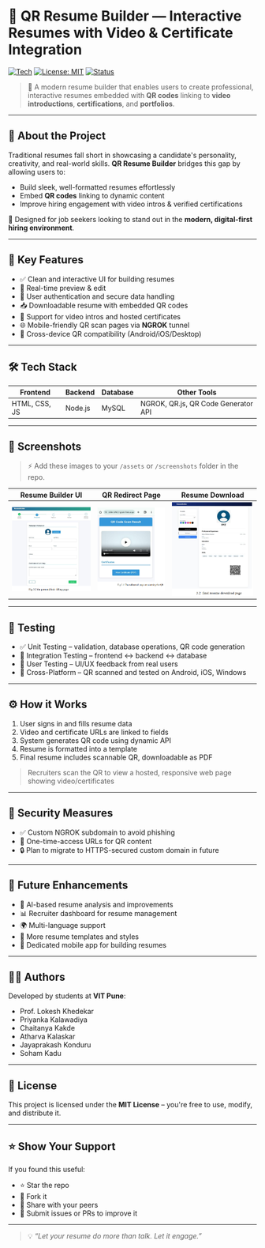 # 🚀 QR Resume Builder — Interactive Resumes with Video & Certificate Integration

[![Tech](https://img.shields.io/badge/Tech-HTML%2FCSS%2FJS%2C%20Node.js%2C%20MySQL-blue)]()
[![License: MIT](https://img.shields.io/badge/license-MIT-green.svg)]()
[![Status](https://img.shields.io/badge/status-Active-brightgreen)]()

> 📄 A modern resume builder that enables users to create professional, interactive resumes embedded with **QR codes** linking to **video introductions**, **certifications**, and **portfolios**.

---

## 🧠 About the Project

Traditional resumes fall short in showcasing a candidate's personality, creativity, and real-world skills. **QR Resume Builder** bridges this gap by allowing users to:

- Build sleek, well-formatted resumes effortlessly
- Embed **QR codes** linking to dynamic content
- Improve hiring engagement with video intros & verified certifications

🎯 Designed for job seekers looking to stand out in the **modern, digital-first hiring environment**.

---

## 🌟 Key Features

- ✅ Clean and interactive UI for building resumes
- 🔄 Real-time preview & edit
- 🔐 User authentication and secure data handling
- 📥 Downloadable resume with embedded QR codes
- 🎥 Support for video intros and hosted certificates
- 🌐 Mobile-friendly QR scan pages via **NGROK** tunnel
- 📱 Cross-device QR compatibility (Android/iOS/Desktop)

---

## 🛠️ Tech Stack

| Frontend     | Backend   | Database | Other Tools |
|--------------|-----------|----------|-------------|
| HTML, CSS, JS | Node.js   | MySQL    | NGROK, QR.js, QR Code Generator API |

---

## 📸 Screenshots

> ⚡ Add these images to your `/assets` or `/screenshots` folder in the repo.

| Resume Builder UI | QR Redirect Page | Resume Download |
|-------------------|------------------|------------------|
| ![](screenshots/form.png) | ![](screenshots/qr-redirect.png) | ![](screenshots/resume-preview.png) |

---

## 🧪 Testing

- ✅ Unit Testing – validation, database operations, QR code generation
- 🔄 Integration Testing – frontend ↔ backend ↔ database
- 👥 User Testing – UI/UX feedback from real users
- 📱 Cross-Platform – QR scanned and tested on Android, iOS, Windows

---

## ⚙️ How it Works

1. User signs in and fills resume data
2. Video and certificate URLs are linked to fields
3. System generates QR code using dynamic API
4. Resume is formatted into a template
5. Final resume includes scannable QR, downloadable as PDF

> Recruiters scan the QR to view a hosted, responsive web page showing video/certificates

---

## 🔐 Security Measures

- ✅ Custom NGROK subdomain to avoid phishing
- 🔁 One-time-access URLs for QR content
- 🔒 Plan to migrate to HTTPS-secured custom domain in future

---

## 🚧 Future Enhancements

- 🧠 AI-based resume analysis and improvements
- 📊 Recruiter dashboard for resume management
- 🌍 Multi-language support
- 📂 More resume templates and styles
- 📱 Dedicated mobile app for building resumes

---

## 👨‍💻 Authors

Developed by students at **VIT Pune**:

- Prof. Lokesh Khedekar  
- Priyanka Kalawadiya  
- Chaitanya Kakde  
- Atharva Kalaskar  
- Jayaprakash Konduru  
- Soham Kadu  

---

## 📄 License

This project is licensed under the **MIT License** – you're free to use, modify, and distribute it.

---

## ⭐️ Show Your Support

If you found this useful:

- ⭐️ Star the repo
- 🍴 Fork it
- 📣 Share with your peers
- 💬 Submit issues or PRs to improve it

---

> 💡 _“Let your resume do more than talk. Let it engage.”_
